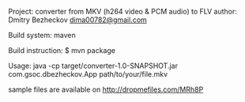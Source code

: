 Project: converter from MKV (h264 video & PCM audio) to FLV 
author: Dmitry Bezheckov dima00782@gmail.com

Build system: maven

Build instruction:
$ mvn package

Usage: java -cp target/converter-1.0-SNAPSHOT.jar com.gsoc.dbezheckov.App path/to/your/file.mkv

sample files are available on http://dropmefiles.com/MRh8P
